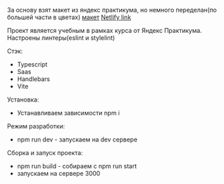 За основу взят макет из яндекс практикума, но немного переделан(по большей части в цветах) 
[макет](https://www.figma.com/file/uoq5VyszUg8GMizJu7M5vy/Chat_external_link-(Copy)?type=design&node-id=1-515&mode=design&t=Bqps3lqNPZ55Ff9I-0)
[Netlify link](https://delicate-frangollo-1e7f09.netlify.app)

Проект является учебным в рамках курса от Яндекс Практикума. Настроены линтеры(eslint и stylelint)

Стэк:
- Typescript
- Saas
- Handlebars
- Vite

Установка:
- Устанавливаем зависимости npm i

Режим разработки:
- npm run dev - запускаем на dev сервере

Сборка и запуск проекта: 
- npm run build - собираем с npm run start 
- запускаем на сервере 3000
